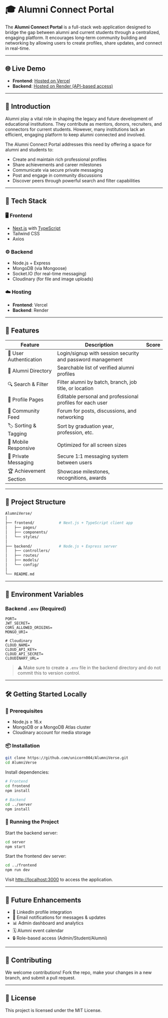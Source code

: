 
# 🎓 Alumni Connect Portal

The **Alumni Connect Portal** is a full-stack web application designed to bridge the gap between alumni and current students through a centralized, engaging platform. It encourages long-term community building and networking by allowing users to create profiles, share updates, and connect in real-time.

---

## 🌐 Live Demo

- **Frontend**: [Hosted on Vercel](https://alumni-verse-two.vercel.app/)
- **Backend**: [Hosted on Render (API-based access)](https://alumniverse.onrender.com)

---

## 🧠 Introduction

Alumni play a vital role in shaping the legacy and future development of educational institutions. They contribute as mentors, donors, recruiters, and connectors for current students. However, many institutions lack an efficient, engaging platform to keep alumni connected and involved.

The Alumni Connect Portal addresses this need by offering a space for alumni and students to:
- Create and maintain rich professional profiles
- Share achievements and career milestones
- Communicate via secure private messaging
- Post and engage in community discussions
- Discover peers through powerful search and filter capabilities

---

## 🧰 Tech Stack

### 🖥️ Frontend
- [Next.js](https://nextjs.org/) with [TypeScript](https://www.typescriptlang.org/)
- Tailwind CSS
- Axios

### ⚙️ Backend
- Node.js + Express
- MongoDB (via Mongoose)
- Socket.IO (for real-time messaging)
- Cloudinary (for file and image uploads)

### ☁️ Hosting
- **Frontend**: Vercel
- **Backend**: Render

---

## 🚀 Features

| Feature | Description | Score |
|--------|-------------|-------|
| 🔐 User Authentication | Login/signup with session security and password management 
| 📇 Alumni Directory | Searchable list of verified alumni profiles 
| 🔍 Search & Filter | Filter alumni by batch, branch, job title, or location
| 👤 Profile Pages | Editable personal and professional profiles for each user
| 📝 Community Feed | Forum for posts, discussions, and networking 
| 🏷️ Sorting & Tagging | Sort by graduation year, profession, etc.
| 📱 Mobile Responsive | Optimized for all screen sizes
| 💬 Private Messaging | Secure 1:1 messaging system between users 
| 🏆 Achievement Section | Showcase milestones, recognitions, awards

---

## 📁 Project Structure

```bash
AlumniVerse/
│
├── frontend/           # Next.js + TypeScript client app
│   ├── pages/
│   ├── components/
│   └── styles/
│
├── backend/            # Node.js + Express server
│   ├── controllers/
│   ├── routes/
│   ├── models/
│   └── config/
│
└── README.md
```

---

## 🔐 Environment Variables

### Backend `.env` (Required)
```
PORT=
JWT_SECRET=
CORS_ALLOWED_ORIGINS=
MONGO_URI=

# Cloudinary
CLOUD_NAME=
CLOUD_API_KEY=
CLOUD_API_SECRET=
CLOUDINARY_URL=
```

> ⚠️ Make sure to create a `.env` file in the backend directory and do not commit this to version control.

---

## 🛠️ Getting Started Locally

### 🧪 Prerequisites
- Node.js ≥ 16.x
- MongoDB or a MongoDB Atlas cluster
- Cloudinary account for media storage

### 📦 Installation

```bash
git clone https://github.com/unicorn004/AlumniVerse.git
cd AlumniVerse
```

Install dependencies:
```bash
# Frontend
cd frontend
npm install

# Backend
cd ../server
npm install
```

### 🏃 Running the Project

Start the backend server:
```bash
cd server
npm start
```

Start the frontend dev server:
```bash
cd ../frontend
npm run dev
```

Visit [http://localhost:3000](http://localhost:3000) to access the application.

---

## 📌 Future Enhancements

- 🔗 LinkedIn profile integration
- 📧 Email notifications for messages & updates
- 📊 Admin dashboard and analytics
- 🗓️ Alumni event calendar
- 🔒 Role-based access (Admin/Student/Alumni)

---

## 🤝 Contributing

We welcome contributions! Fork the repo, make your changes in a new branch, and submit a pull request.

---

## 📄 License

This project is licensed under the MIT License.
